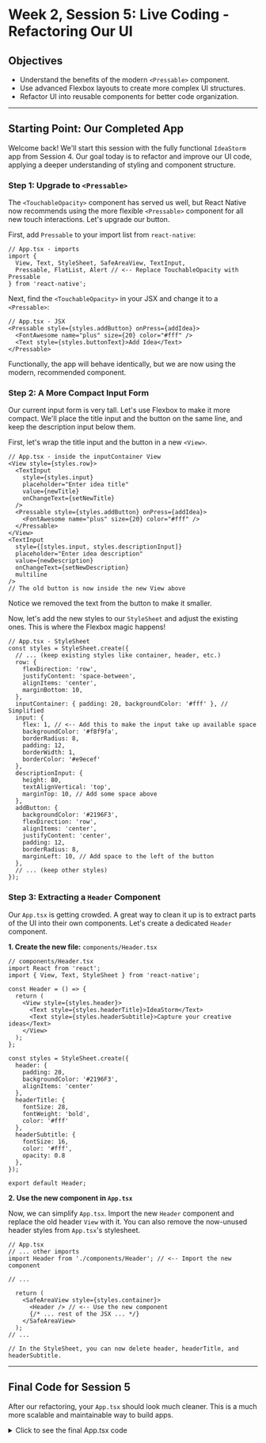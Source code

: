 # Week 2, Session 5: Live Coding - Refactoring Our UI

## Objectives

*   Understand the benefits of the modern `<Pressable>` component.
*   Use advanced Flexbox layouts to create more complex UI structures.
*   Refactor UI into reusable components for better code organization.

---

## Starting Point: Our Completed App

Welcome back! We'll start this session with the fully functional `IdeaStorm` app from Session 4. Our goal today is to refactor and improve our UI code, applying a deeper understanding of styling and component structure.

### Step 1: Upgrade to `<Pressable>`

The `<TouchableOpacity>` component has served us well, but React Native now recommends using the more flexible `<Pressable>` component for all new touch interactions. Let's upgrade our button.

First, add `Pressable` to your import list from `react-native`:

```tsx
// App.tsx - imports
import {
  View, Text, StyleSheet, SafeAreaView, TextInput, 
  Pressable, FlatList, Alert // <-- Replace TouchableOpacity with Pressable
} from 'react-native';
```

Next, find the `<TouchableOpacity>` in your JSX and change it to a `<Pressable>`:

```tsx
// App.tsx - JSX
<Pressable style={styles.addButton} onPress={addIdea}>
  <FontAwesome name="plus" size={20} color="#fff" />
  <Text style={styles.buttonText}>Add Idea</Text>
</Pressable>
```

Functionally, the app will behave identically, but we are now using the modern, recommended component.

### Step 2: A More Compact Input Form

Our current input form is very tall. Let's use Flexbox to make it more compact. We'll place the title input and the button on the same line, and keep the description input below them.

First, let's wrap the title input and the button in a new `<View>`.

```tsx
// App.tsx - inside the inputContainer View
<View style={styles.row}>
  <TextInput
    style={styles.input}
    placeholder="Enter idea title"
    value={newTitle}
    onChangeText={setNewTitle}
  />
  <Pressable style={styles.addButton} onPress={addIdea}>
    <FontAwesome name="plus" size={20} color="#fff" />
  </Pressable>
</View>
<TextInput
  style={[styles.input, styles.descriptionInput]}
  placeholder="Enter idea description"
  value={newDescription}
  onChangeText={setNewDescription}
  multiline
/>
// The old button is now inside the new View above
```

Notice we removed the text from the button to make it smaller.

Now, let's add the new styles to our `StyleSheet` and adjust the existing ones. This is where the Flexbox magic happens!

```tsx
// App.tsx - StyleSheet
const styles = StyleSheet.create({
  // ... (keep existing styles like container, header, etc.)
  row: {
    flexDirection: 'row',
    justifyContent: 'space-between',
    alignItems: 'center',
    marginBottom: 10,
  },
  inputContainer: { padding: 20, backgroundColor: '#fff' }, // Simplified
  input: {
    flex: 1, // <-- Add this to make the input take up available space
    backgroundColor: '#f8f9fa', 
    borderRadius: 8, 
    padding: 12, 
    borderWidth: 1, 
    borderColor: '#e9ecef'
  },
  descriptionInput: { 
    height: 80, 
    textAlignVertical: 'top', 
    marginTop: 10, // Add some space above
  },
  addButton: { 
    backgroundColor: '#2196F3', 
    flexDirection: 'row', 
    alignItems: 'center', 
    justifyContent: 'center', 
    padding: 12, 
    borderRadius: 8,
    marginLeft: 10, // Add space to the left of the button
  },
  // ... (keep other styles)
});
```

### Step 3: Extracting a `Header` Component

Our `App.tsx` is getting crowded. A great way to clean it up is to extract parts of the UI into their own components. Let's create a dedicated `Header` component.

**1. Create the new file:** `components/Header.tsx`

```tsx
// components/Header.tsx
import React from 'react';
import { View, Text, StyleSheet } from 'react-native';

const Header = () => {
  return (
    <View style={styles.header}>
      <Text style={styles.headerTitle}>IdeaStorm</Text>
      <Text style={styles.headerSubtitle}>Capture your creative ideas</Text>
    </View>
  );
};

const styles = StyleSheet.create({
  header: { 
    padding: 20, 
    backgroundColor: '#2196F3', 
    alignItems: 'center' 
  },
  headerTitle: { 
    fontSize: 28, 
    fontWeight: 'bold', 
    color: '#fff' 
  },
  headerSubtitle: { 
    fontSize: 16, 
    color: '#fff', 
    opacity: 0.8 
  },
});

export default Header;
```

**2. Use the new component in `App.tsx`**

Now, we can simplify `App.tsx`. Import the new `Header` component and replace the old header `View` with it. You can also remove the now-unused header styles from `App.tsx`'s stylesheet.

```tsx
// App.tsx
// ... other imports
import Header from './components/Header'; // <-- Import the new component

// ...

  return (
    <SafeAreaView style={styles.container}>
      <Header /> // <-- Use the new component
      {/* ... rest of the JSX ... */}
    </SafeAreaView>
  );
// ...

// In the StyleSheet, you can now delete header, headerTitle, and headerSubtitle.
```

---

## Final Code for Session 5

After our refactoring, your `App.tsx` should look much cleaner. This is a much more scalable and maintainable way to build apps.

<details>
<summary>Click to see the final App.tsx code</summary>

```tsx
import React, { useState } from 'react';
import {
  View, Text, StyleSheet, SafeAreaView, TextInput, 
  Pressable, FlatList, Alert
} from 'react-native';
import { FontAwesome } from '@expo/vector-icons';
import IdeaCard from './components/IdeaCard';
import Header from './components/Header';

interface Idea {
  id: string;
  title: string;
  description: string;
  date: string;
}

const App = () => {
  const [ideas, setIdeas] = useState<Idea[]>([]);
  const [newTitle, setNewTitle] = useState('');
  const [newDescription, setNewDescription] = useState('');

  const addIdea = () => {
    if (newTitle.trim() === '') {
      Alert.alert('Error', 'Please enter an idea title');
      return;
    }
    const newIdea: Idea = {
      id: Date.now().toString(),
      title: newTitle,
      description: newDescription,
      date: new Date().toLocaleDateString(),
    };
    setIdeas([newIdea, ...ideas]);
    setNewTitle('');
    setNewDescription('');
  };

  const deleteIdea = (id: string) => {
    Alert.alert('Delete Idea', 'Are you sure?', [
      { text: 'Cancel', style: 'cancel' },
      { text: 'Delete', style: 'destructive', onPress: () => setIdeas(ideas.filter(idea => idea.id !== id)) }
    ]);
  };

  const renderItem = ({ item }: { item: Idea }) => (
    <IdeaCard
      title={item.title}
      description={item.description}
      date={item.date}
      onDelete={() => deleteIdea(item.id)}
    />
  );

  return (
    <SafeAreaView style={styles.container}>
      <Header />
      <View style={styles.inputContainer}>
        <View style={styles.row}>
          <TextInput
            style={styles.input}
            placeholder="Enter idea title"
            value={newTitle}
            onChangeText={setNewTitle}
          />
          <Pressable style={styles.addButton} onPress={addIdea}>
            <FontAwesome name="plus" size={20} color="#fff" />
          </Pressable>
        </View>
        <TextInput
          style={[styles.input, styles.descriptionInput]}
          placeholder="Enter idea description"
          value={newDescription}
          onChangeText={setNewDescription}
          multiline
        />
      </View>
      <FlatList
        data={ideas}
        renderItem={renderItem}
        keyExtractor={item => item.id}
        style={styles.list}
        ListEmptyComponent={<Text style={styles.emptyText}>No ideas yet. Start adding some!</Text>}
      />
    </SafeAreaView>
  );
};

const styles = StyleSheet.create({
  container: { flex: 1, backgroundColor: '#f5f5f5' },
  inputContainer: { padding: 20, backgroundColor: '#fff' },
  row: { flexDirection: 'row', justifyContent: 'space-between', alignItems: 'center', marginBottom: 10 },
  input: { flex: 1, backgroundColor: '#f8f9fa', borderRadius: 8, padding: 12, borderWidth: 1, borderColor: '#e9ecef' },
  descriptionInput: { height: 80, textAlignVertical: 'top', marginTop: 10 },
  addButton: { backgroundColor: '#2196F3', flexDirection: 'row', alignItems: 'center', justifyContent: 'center', padding: 12, borderRadius: 8, marginLeft: 10 },
  list: { paddingHorizontal: 20 },
  emptyText: { textAlign: 'center', marginTop: 20, color: '#999' },
});

export default App;
```

</details>